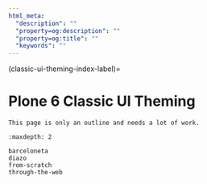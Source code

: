 ```yaml
---
html_meta:
  "description": ""
  "property=og:description": ""
  "property=og:title": ""
  "keywords": ""
---
```


(classic-ui-theming-index-label)=

# Plone 6 Classic UI Theming

```{todo}
This page is only an outline and needs a lot of work.
```

```{toctree}
:maxdepth: 2

barceloneta
diazo
from-scratch
through-the-web
```